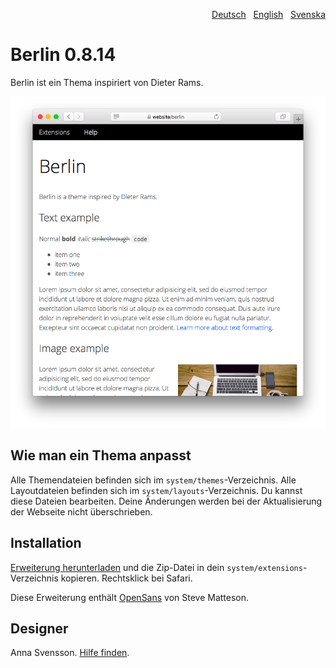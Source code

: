 <p align="right"><a href="README-de.md">Deutsch</a> &nbsp; <a href="README.md">English</a> &nbsp; <a href="README-sv.md">Svenska</a></p>

# Berlin 0.8.14

Berlin ist ein Thema inspiriert von Dieter Rams.

<p align="center"><img src="berlin-screenshot.png?raw=true" alt="Bildschirmfoto"></p>

## Wie man ein Thema anpasst

Alle Themendateien befinden sich im `system/themes`-Verzeichnis. Alle Layoutdateien befinden sich im `system/layouts`-Verzeichnis. Du kannst diese Dateien bearbeiten. Deine Änderungen werden bei der Aktualisierung der Webseite nicht überschrieben.

## Installation

[Erweiterung herunterladen](https://github.com/annaesvensson/yellow-berlin/archive/main.zip) und die Zip-Datei in dein `system/extensions`-Verzeichnis kopieren. Rechtsklick bei Safari.

Diese Erweiterung enthält [OpenSans](https://fonts.google.com/specimen/Open+Sans) von Steve Matteson.

## Designer

Anna Svensson. [Hilfe finden](https://datenstrom.se/de/yellow/help/).
